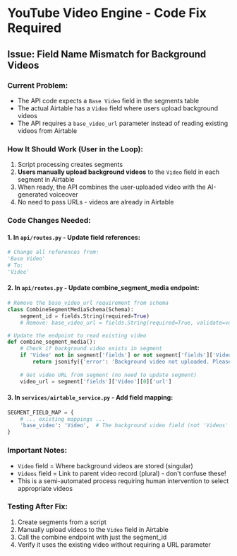 # YouTube Video Engine - Code Fix Required

## Issue: Field Name Mismatch for Background Videos

### Current Problem:
- The API code expects a `Base Video` field in the segments table
- The actual Airtable has a `Video` field where users upload background videos
- The API requires a `base_video_url` parameter instead of reading existing videos from Airtable

### How It Should Work (User in the Loop):
1. Script processing creates segments
2. **Users manually upload background videos** to the `Video` field in each segment in Airtable
3. When ready, the API combines the user-uploaded video with the AI-generated voiceover
4. No need to pass URLs - videos are already in Airtable

### Code Changes Needed:

#### 1. In `api/routes.py` - Update field references:
```python
# Change all references from:
'Base Video'
# To:
'Video'
```

#### 2. In `api/routes.py` - Update combine_segment_media endpoint:
```python
# Remove the base_video_url requirement from schema
class CombineSegmentMediaSchema(Schema):
    segment_id = fields.String(required=True)
    # Remove: base_video_url = fields.String(required=True, validate=validate.URL())

# Update the endpoint to read existing video
def combine_segment_media():
    # Check if background video exists in segment
    if 'Video' not in segment['fields'] or not segment['fields']['Video']:
        return jsonify({'error': 'Background video not uploaded. Please upload a video to this segment in Airtable first.'}), 400
    
    # Get video URL from segment (no need to update segment)
    video_url = segment['fields']['Video'][0]['url']
```

#### 3. In `services/airtable_service.py` - Add field mapping:
```python
SEGMENT_FIELD_MAP = {
    # ... existing mappings ...
    'base_video': 'Video',  # The background video field (not 'Videos' which is the parent link)
}
```

### Important Notes:
- `Video` field = Where background videos are stored (singular)
- `Videos` field = Link to parent video record (plural) - don't confuse these!
- This is a semi-automated process requiring human intervention to select appropriate videos

### Testing After Fix:
1. Create segments from a script
2. Manually upload videos to the `Video` field in Airtable
3. Call the combine endpoint with just the segment_id
4. Verify it uses the existing video without requiring a URL parameter
